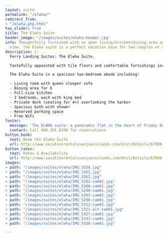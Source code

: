 ```yaml
---
layout: suite
permalink: "/elwha/"
redirect_from:
- "/elwha.php.html"
has_slider: true
title: The Elwha Suite
header_image: "/images/suites/elwha-header.jpg"
info: Thoughtfully furnished with an open living/kitchen/dining area and spectacular
  view, the Elwha suite is a perfect vacation base for two couples or a family.
description: |-
  Ferry Landing Suites: The Elwha Suite.

  Tastefully appointed with tile floors and comfortable furnishings including a full-sized sofa, this large suite is perfect for two couples or a family.

  The Elwha Suite is a spacious two-bedroom abode including:

  - Living room with queen sleeper sofa
  - Dining area for 6
  - Full-size kitchen
  - 2 bedrooms, each with king bed
  - Private deck (seating for 4+) overlooking the harbor
  - Spacious bath with shower
  - Reserved parking space
  - Free WiFi
footer:
  message: 'The ELWHA suite: a panoramic flat in the heart of Friday Harbor'
  contact: Call 800.391.8190 for reservations
button_book:
  text: Book the Elwha Suite
  url: http://www.vacationrentalssanjuanislands.com/Unit/Details/67008
button_rates:
  text: Rates & Availability
  url: http://www.vacationrentalssanjuanislands.com/Unit/Details/67008
images:
- path: "/images/suites/elwha/IMG_3338.jpg"
- path: "/images/suites/elwha/IMG_3352.jpg"
- path: "/images/suites/elwha/IMG_3362.jpg"
- path: "/images/suites/elwha/IMG_5282-cam01.jpg"
- path: "/images/suites/elwha/IMG_5286-cam01.jpg"
- path: "/images/suites/elwha/IMG_5290-cam01.jpg"
- path: "/images/suites/elwha/IMG_5293-cam01.jpg"
- path: "/images/suites/elwha/IMG_5296-cam01.jpg"
- path: "/images/suites/elwha/IMG_5312-cam01.jpg"
- path: "/images/suites/elwha/IMG_5321-alt-cam01.jpg"
- path: "/images/suites/elwha/IMG_5327-cam01.jpg"
- path: "/images/suites/elwha/IMG_5333-cam01.jpg"
- path: "/images/suites/elwha/IMG_5338-cam01.jpg"

---
```

